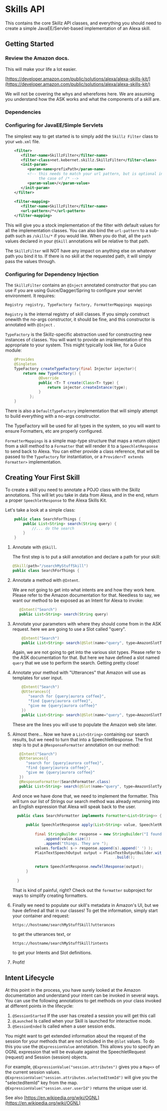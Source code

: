 Skills API
==========

This contains the core Skillz API classes, and everything you should need to create
a simple JavaEE/Servlet-based implementation of an Alexa skill.

Getting Started
---------------

### Review the Amazon docs. 

This will make your life a lot easier. 

[https://developer.amazon.com/public/solutions/alexa/alexa-skills-kit/](https://developer.amazon.com/public/solutions/alexa/alexa-skills-kit/)

We will not be covering the whys and wherefores here. We are assuming you understand how
the ASK works and what the components of a skill are.


### Dependencies




### Configuring for JavaEE/Simple Servlets

The simplest way to get started is to simply add the ```Skillz Filter``` class to 
your ```web.xml``` file.

```xml
    <filter>
       <filter-name>SkillzFilter</filter-name>
       <filter-class>net.kebernet.skillz.SkillzFilter</filter-class>
       <init-param>
          <param-name>prefixPath</param-name>
          <!-- this needs to match your url pattern, but is optional in
               the case of /* -->
          <param-value>/</param-value>
       </init-param>
    </filter>
    
    <filter-mapping>
       <filter-name>SkillzFilter</filter-name>
       <url-pattern>/*</url-pattern>
    </filter-mapping>
```

This will give you a stock implementation of the filter with default values for 
all the implementation classes. You can also bind the ```url-pattern``` to a sub-path
such as ```/skills/*``` if you would like. When you do that, all the ```path``` values
declared in your ```@Skill``` annotations will be relative to that path. 

The ```SkillzFilter``` will NOT have any impact on anything else on whatever path you
bind it to. If there is no skill at the requested path, it will simply pass the values
through.

### Configuring for Dependency Injection

The ```SkillzFilter``` contains an ```@Inject``` annotated constructor that you can
use if you are using Guice/Dagger/Spring to configure your servlet environment. 
It requires:

```Registry registry, TypeFactory factory, FormatterMappings mappings```

```Registry``` is the internal registry of skill classes. If you simply construct onewith the no-args constructor, it should be fine, and this constructor is annotated with
```@Inject``` . 

```TypeFactory``` is the Skillz-specific abstraction used for constructing new 
instances of classes. You will want to provide an implementation of this appropriate
to your system. This might typically look like, for a Guice module:

```java
    @Provides
    @Singleton
    TypeFactory createTypeFactory(final Injector injector){
        return new TypeFactory() {
               @Override
               public <T> T create(Class<T> type) {
                   return injector.createIntance(type);
               }
           };
    }
```

There is also a ```DefaultTypeFactory``` implementation that will simply attempt to
build everything with a no-args constructor.

The TypeFactory will be used for all types in the system, so you will want to ensure
Formatters, etc are properly configured.

```FormatterMappings``` is a simple map-type structure that maps a return object from
a skill method to a ```Formatter``` that will render it to a ```SpeechletResponse```
to send back to Alexa. You can either provide a class reference, that will be passed
to the ```TypeFactory``` for instantiation, or a ```Provider<T extends Formatter>``` 
implementation.


Creating Your First Skill
-------------------------

To create a skill you need to annotate a POJO class with the Skillz annotations. This
will let you take in data from Alexa, and in the end, return a proper ```SpeechletResponse```
to the Alexa Skills Kit.

Let's take a look at a simple class:

```java
    public class SearchForThings {
        public List<String> search(String query) {
            //... do the search
        }
    }
```

 1.  Annotate with ```@Skill```.
     
     The first step is to put a skill annotation and declare a path for your
     skill:
     
     ```java
     @Skill(path="/searchMyStuffSkill")
     public class SearchForThings {
     ```
     
 2.  Annotate a method with ```@Intent```. 
  
     We are not going to get into what intents are and how they work here. Please
     refer to the Amazon documentation for that. Needless to say, we want our method
     to be exposed as an Intent for Alexa to invoke:
     
     ```java
        @Intent("Search")
        public List<String> search(String query)
     ```
     
 3.  Annotate your parameters with where they should come from in the ASK request.
     here we are going to use a Slot called "query".
     
     ```java
         @Intent("Search")
         public List<String> search(@Slot(name="query", type=AmazonSlotTypes.LITERAL) String query)
     ```
     
     Again, we are not going to get into the various slot types. Please refer to the
     ASK documentation for that. But here we have defined a slot named ```query``` 
     that we use to perform the search. Getting pretty close!
     
 4.  Annotate your method with "Utterances" that Amazon will use as templates for user
     input.
     
     ```java
         @Intent("Search")
         @Utterances({
            "search for {query|aurora coffee}",
            "find {query|aurora coffee}",
            "give me {query|aurora coffee}"
         })
         public List<String> search(@Slot(name="query", type=AmazonSlotTypes.LITERAL) String query)
      ```
      
      These are the lines you will use to populate the Amazon web site later.
      
 5.   Almost there... Now we have a ```List<String>``` containing our search results,
      but we need to turn that into a SpeechletResponse. The first step is to put
      a ```@ResponseFormatter``` annotation on our method:
      
      ```java
         @Intent("Search")
         @Utterances({
            "search for {query|aurora coffee}",
            "find {query|aurora coffee}",
            "give me {query|aurora coffee}"
         })
         @ResponseFormatter(SearchFormatter.class)
         public List<String> search(@Slot(name="query", type=AmazonSlotTypes.LITERAL) String query)
      ```
      
      And once we have done that, we need to implement the formatter. This will turn
      our list of Strings our search method was already returning into an English 
      expression that Alexa will speak back to the user.
      
      ```java
        public class SearchFormatter implements Formatter<List<String>> {
        
            public SpeechletResponse apply(List<String> value, SpeechletRequet request, Session session){
            
                final StringBuilder response = new StringBuilder("I found ")
                    .append(value.size())
                    .append("things. They are ");
                values.forEach( s-> response.append(s).append(' ') );   
                PlainTextSpeechOutput output = PlainTextOutputBuilder.withText(response.toString())
                                                    .build();
            
                return SpeechletResponse.newTellResponse(output);
            }
        
        }
      ```
      
      That is kind of painful, right? Check out the ```formatter``` subproject for 
      ways to simplify creating formatters.
      
 6.   Finally we need to populate our skill's metadata in Amazon's UI, but we have
      defined all that in our classes! To get the information, simply start your
      container and request:
      
      ```
      https://hostname/searchMyStuffSkill?utterances
      ```
      
      to get the utterances text, or 
      
      ```
      https://hostname/searchMyStuffSkill?intents
      ```
      
      to get your Intents and Slot definitions. 
      
 7. Profit!
 
Intent Lifecycle
----------------

At this point in the process, you have surely looked at the Amazon documentation and
understand your intent can be invoked in several ways. You can use the following 
annotations to get methods on your class invoked at different points in the lifecycle:

 1.  ```@SessionStarted``` If the user has created a session you will get this call
 2.  ```@Launched``` Is called when your Skill is launched for interactive mode.
 3.  ```@SessionEnded``` Is called when a user session ends.
 
You might want to get extended information about the request of the session for 
your methods that are not included in the ```@Slot``` values. To do this you use the
```@ExpressionValue``` annotation. This allows you to specify an OGNL expression 
that will be evaluate against the SpeechletRequest (request) and Session (session)
objects.

For example, ```@ExpressionValue("session.attributes")``` gives you a ```Map<>```
of the current session values. ```@ExpressionValue("session.attributes.selectedItemId")```
will give you the "selectedItemId" key from the map. 
```@ExpressionValue("session.user.userId")``` returns the unique user id.

See also [https://en.wikipedia.org/wiki/OGNL](https://en.wikipedia.org/wiki/OGNL)
